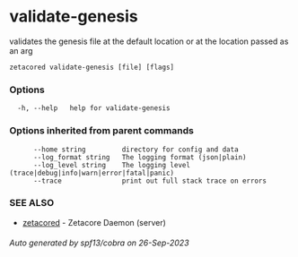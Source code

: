 # validate-genesis

validates the genesis file at the default location or at the location passed as an arg

```
zetacored validate-genesis [file] [flags]
```

### Options

```
  -h, --help   help for validate-genesis
```

### Options inherited from parent commands

```
      --home string         directory for config and data 
      --log_format string   The logging format (json|plain) 
      --log_level string    The logging level (trace|debug|info|warn|error|fatal|panic) 
      --trace               print out full stack trace on errors
```

### SEE ALSO

* [zetacored](zetacored.md)	 - Zetacore Daemon (server)

###### Auto generated by spf13/cobra on 26-Sep-2023
